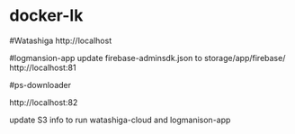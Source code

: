 # docker-lk

#Watashiga
http://localhost
 

#logmansion-app
update firebase-adminsdk.json to storage/app/firebase/  
http://localhost:81

#ps-downloader

http://localhost:82




 update S3 info to run  watashiga-cloud and logmanison-app 